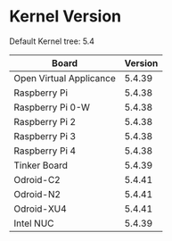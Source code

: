 
# Kernel Version

Default Kernel tree: 5.4

| Board | Version |
|-------|---------|
| Open Virtual Applicance | 5.4.39 |
| Raspberry Pi | 5.4.38 |
| Raspberry Pi 0-W | 5.4.38 |
| Raspberry Pi 2 | 5.4.38 |
| Raspberry Pi 3 | 5.4.38 |
| Raspberry Pi 4 | 5.4.38 |
| Tinker Board | 5.4.39 |
| Odroid-C2 | 5.4.41 |
| Odroid-N2 | 5.4.41 |
| Odroid-XU4 | 5.4.41 |
| Intel NUC | 5.4.39 |
